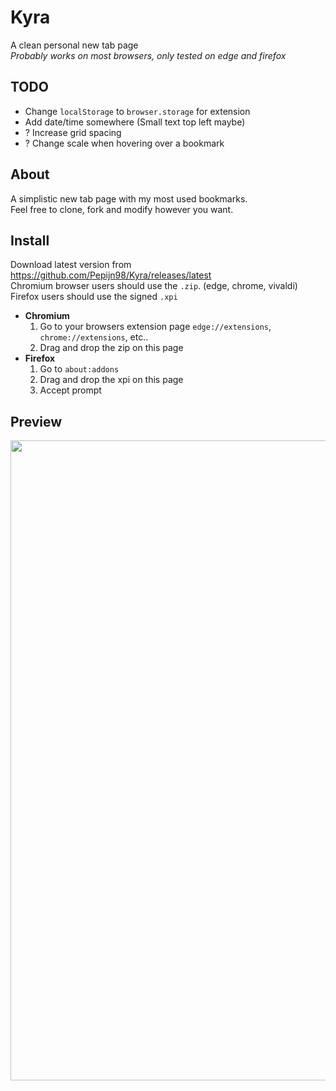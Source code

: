 # Kyra
A clean personal new tab page \
_Probably works on most browsers, only tested on edge and firefox_

## TODO
- Change `localStorage` to `browser.storage` for extension
- Add date/time somewhere (Small text top left maybe)
- ? Increase grid spacing
- ? Change scale when hovering over a bookmark

## About
A simplistic new tab page with my most used bookmarks. \
Feel free to clone, fork and modify however you want.

## Install
Download latest version from https://github.com/Pepijn98/Kyra/releases/latest \
Chromium browser users should use the `.zip`. (edge, chrome, vivaldi) \
Firefox users should use the signed `.xpi`
- **Chromium**
    1. Go to your browsers extension page `edge://extensions`, `chrome://extensions`, etc..
    2. Drag and drop the zip on this page
- **Firefox**
    1. Go to `about:addons`
    2. Drag and drop the xpi on this page
    3. Accept prompt

## Preview
<img width="1024px" src="https://b.catgirlsare.sexy/4eitX03Mhgj_.png">
